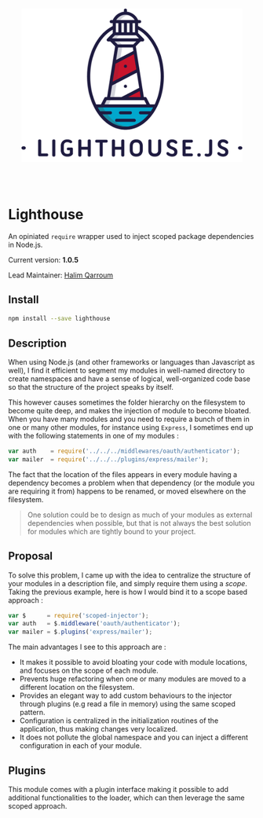 <br/><br/>
<p align="center">
 <img width="450" src="lighthouse.png" />
</p>
<br/><br/>

# Lighthouse

An opiniated `require` wrapper used to inject scoped package dependencies in Node.js.

Current version: **1.0.5**

Lead Maintainer: [Halim Qarroum](mailto:hqm.post@gmail.com)

## Install

```bash
npm install --save lighthouse
```

## Description

When using Node.js (and other frameworks or languages than Javascript as well), I find it efficient to segment my modules in well-named directory to create namespaces and have a sense of logical, well-organized code base so that the structure of the project speaks by itself.

This however causes sometimes the folder hierarchy on the filesystem to become quite deep, and makes the injection of module to become bloated. When you have many modules and you need to require a bunch of them in one or many other modules, for instance using `Express`, I sometimes end up with the following statements in one of my modules :

```javascript
var auth    = require('../../../middlewares/oauth/authenticator');
var mailer  = require('../../../plugins/express/mailer');
```

The fact that the location of the files appears in every module having a dependency becomes a problem when that dependency (or the module you are requiring it from) happens to be renamed, or moved elsewhere on the filesystem.

> One solution could be to design as much of your modules as external dependencies when possible, but that is not always the best solution for modules which are tightly bound to your project.

## Proposal

To solve this problem, I came up with the idea to centralize the structure of your modules in a description file, and simply require them using a *scope*. Taking the previous example, here is how I would bind it to a scope based approach :

```javascript
var $      = require('scoped-injector');
var auth   = $.middleware('oauth/authenticator');
var mailer = $.plugins('express/mailer');
```

The main advantages I see to this approach are :

 * It makes it possible to avoid bloating your code with module locations, and focuses on the scope of each module.
 * Prevents huge refactoring when one or many modules are moved to a different location on the filesystem.
 * Provides an elegant way to add custom behaviours to the injector through plugins (e.g read a file in memory) using the same scoped pattern.
 * Configuration is centralized in the initialization routines of the application, thus making changes very localized.
 * It does not pollute the global namespace and you can inject a different configuration in each of your module.

## Plugins

This module comes with a plugin interface making it possible to add additional functionalities to the loader, which can then leverage the same scoped approach.
